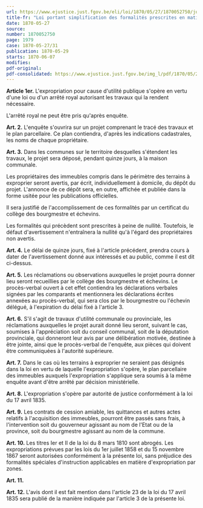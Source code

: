 ```yaml
---
url: https://www.ejustice.just.fgov.be/eli/loi/1870/05/27/1870052750/justel
title-fr: "Loi portant simplification des formalités prescrites en matière d'expropriation pour cause d'utilité publique (NOTE : abrogé pour la Région flamande par DCFL 2017-02-24/22, art. 122,2°, 002; En vigueur : 01-01-2018) (NOTE : abrogé pour la Région wallonne à l'exception de l'art. 9, par DRW 2018-11-22/12, art. 66, 003; En vigueur : 01-07-2019)(NOTE : Consultation des versions antérieures à partir du 25-04-2017 et mise à jour au 18-12-2018)"
date: 1870-05-27
source:
number: 1870052750
page: 1979
case: 1870-05-27/31
publication: 1870-05-29
starts: 1870-06-07
modifies:
pdf-original:
pdf-consolidated: https://www.ejustice.just.fgov.be/img_l/pdf/1870/05/27/1870052750_F.pdf
---
```


**Article 1er.** L'expropriation pour cause d'utilité publique s'opère en vertu d'une loi ou d'un arrêté royal autorisant les travaux qui la rendent nécessaire.

L'arrêté royal ne peut être pris qu'après enquête.

**Art. 2.** L'enquête s'ouvrira sur un projet comprenant le tracé des travaux et le plan parcellaire. Ce plan contiendra, d'après les indications cadastrales, les noms de chaque propriétaire.

**Art. 3.** Dans les communes sur le territoire desquelles s'étendent les travaux, le projet sera déposé, pendant quinze jours, à la maison communale.

Les propriétaires des immeubles compris dans le périmètre des terrains à exproprier seront avertis, par écrit, individuellement à domicile, du dépôt du projet. L'annonce de ce dépôt sera, en outre, affichée et publiée dans la forme usitée pour les publications officielles.

Il sera justifié de l'accomplissement de ces formalités par un certificat du collège des bourgmestre et échevins.

Les formalités qui précèdent sont prescrites à peine de nullité. Toutefois, le défaut d'avertissement n'entraînera la nullité qu'à l'égard des propriétaires non avertis.

**Art. 4.** Le délai de quinze jours, fixé à l'article précédent, prendra cours à dater de l'avertissement donné aux intéressés et au public, comme il est dit ci-dessus.

**Art. 5.** Les réclamations ou observations auxquelles le projet pourra donner lieu seront recueillies par le collège des bourgmestre et échevins. Le procès-verbal ouvert à cet effet contiendra les déclarations verbales signées par les comparants et mentionnera les déclarations écrites annexées au procès-verbal, qui sera clos par le bourgmestre ou l'échevin délégué, à l'expiration du délai fixé à l'article 3.

**Art. 6.** S'il s'agit de travaux d'utilité communale ou provinciale, les réclamations auxquelles le projet aurait donné lieu seront, suivant le cas, soumises à l'appréciation soit du conseil communal, soit de la députation provinciale, qui donneront leur avis par une délibération motivée, destinée à être jointe, ainsi que le procès-verbal de l'enquête, aux pièces qui doivent être communiquées à l'autorité supérieure.

**Art. 7.** Dans le cas où les terrains à exproprier ne seraient pas désignés dans la loi en vertu de laquelle l'expropriation s'opère, le plan parcellaire des immeubles auxquels l'expropriation s'applique sera soumis à la même enquête avant d'être arrêté par décision ministérielle.

**Art. 8.** L'expropriation s'opère par autorité de justice conformément à la loi du 17 avril 1835.

**Art. 9.** Les contrats de cession amiable, les quittances et autres actes relatifs à l'acquisition des immeubles, pourront être passés sans frais, à l'intervention soit du gouverneur agissant au nom de l'Etat ou de la province, soit du bourgmestre agissant au nom de la commune.

**Art. 10.** Les titres Ier et II de la loi du 8 mars 1810 sont abrogés. Les expropriations prévues par les lois du 1er juillet 1858 et du 15 novembre 1867 seront autorisées conformément à la présente loi, sans préjudice des formalités spéciales d'instruction applicables en matière d'expropriation par zones.

**Art. 11.** <disposition abrogatoire>

**Art. 12.** L'avis dont il est fait mention dans l'article 23 de la loi du 17 avril 1835 sera publié de la manière indiquée par l'article 3 de la présente loi.
